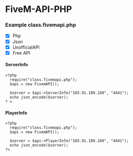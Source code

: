 # FiveM-API-PHP
### Example **class.fivemapi.php**

- [x] Php
- [x] Json
- [x] UnofficialAPI
- [x] Free API

#### ServerInfo
```
<?php
  require("class.fivemapi.php");
  $api = new FivemAPI();
  
  $server = $api->ServerInfo("103.91.189.169", "4441");
  echo json_encode($server);
? >
```

#### PlayerInfo
```
<?php
  require("class.fivemapi.php");
  $api = new FivemAPI();
  
  $server = $api->PlayerInfo("103.91.189.169", "4441");
  echo json_encode($server);
?>
```
